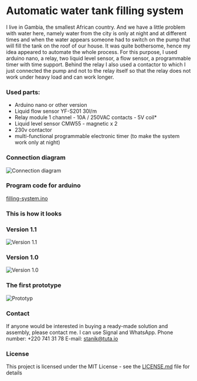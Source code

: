 # Automatic water tank filling system
I live in Gambia, the smallest African country.  And we have a little problem with water here, namely water from the city is only at night and at different times and when the water appears someone had to switch on the pump that will fill the tank on the roof of our house.  It was quite bothersome, hence my idea appeared to automate the whole process.
For this purpose, I used arduino nano, a relay, two liquid level sensor, a flow sensor, a programmable timer with time support. Behind the relay I also used a contactor to which I just connected the pump and not to the relay itself so that the relay does not work under heavy load and can work longer.

### Used parts:
* Arduino nano or other version
* Liquid flow sensor YF-S201 30l/m
* Relay module 1 channel - 10A / 250VAC contacts - 5V coil*
* Liquid level sensor CMW55 - magnetic x 2
* 230v contactor
* multi-functional programmable electronic timer (to make the system work only at night)

### Connection diagram
![Connection diagram](http://url/to/img.png)

### Program code for arduino
[filling-system.ino](https://github.com/stanik120/Automatic-water-tank-filling-system/blob/master/filling-system.ino)

### This is how it looks

### Version 1.1
![Version 1.1](http://url/to/img.png)

### Version 1.0
![Version 1.0](http://url/to/img.png)

### The first prototype
![Prototyp](http://url/to/img.png)

### Contact
If anyone would be interested in buying a ready-made solution and assembly, please contact me. I can use Signal and WhatsApp.
Phone number: +220 741 31 78
E-mail: [stanik@tuta.io](mailto:stanik@tuta.io)

### License
This project is licensed under the MIT License - see the [LICENSE.md](LICENSE.md) file for details
